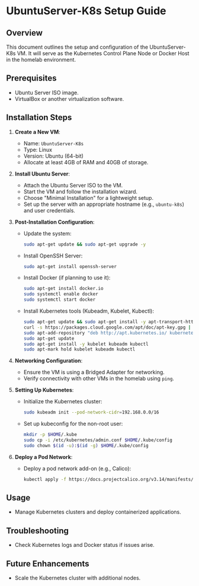 # UbuntuServer-K8s Setup Guide

## Overview
This document outlines the setup and configuration of the UbuntuServer-K8s VM. It will serve as the Kubernetes Control Plane Node or Docker Host in the homelab environment.

## Prerequisites
- Ubuntu Server ISO image.
- VirtualBox or another virtualization software.

## Installation Steps
1. **Create a New VM**:
   - Name: `UbuntuServer-K8s`
   - Type: Linux
   - Version: Ubuntu (64-bit)
   - Allocate at least 4GB of RAM and 40GB of storage.

2. **Install Ubuntu Server**:
   - Attach the Ubuntu Server ISO to the VM.
   - Start the VM and follow the installation wizard.
   - Choose "Minimal Installation" for a lightweight setup.
   - Set up the server with an appropriate hostname (e.g., `ubuntu-k8s`) and user credentials.

3. **Post-Installation Configuration**:
   - Update the system:
     ```bash
     sudo apt-get update && sudo apt-get upgrade -y
     ```
   - Install OpenSSH Server:
     ```bash
     sudo apt-get install openssh-server
     ```
   - Install Docker (if planning to use it):
     ```bash
     sudo apt-get install docker.io
     sudo systemctl enable docker
     sudo systemctl start docker
     ```
   - Install Kubernetes tools (Kubeadm, Kubelet, Kubectl):
     ```bash
     sudo apt-get update && sudo apt-get install -y apt-transport-https curl
     curl -s https://packages.cloud.google.com/apt/doc/apt-key.gpg | sudo apt-key add -
     sudo apt-add-repository "deb http://apt.kubernetes.io/ kubernetes-xenial main"
     sudo apt-get update
     sudo apt-get install -y kubelet kubeadm kubectl
     sudo apt-mark hold kubelet kubeadm kubectl
     ```

4. **Networking Configuration**:
   - Ensure the VM is using a Bridged Adapter for networking.
   - Verify connectivity with other VMs in the homelab using `ping`.

5. **Setting Up Kubernetes**:
   - Initialize the Kubernetes cluster:
     ```bash
     sudo kubeadm init --pod-network-cidr=192.168.0.0/16
     ```
   - Set up kubeconfig for the non-root user:
     ```bash
     mkdir -p $HOME/.kube
     sudo cp -i /etc/kubernetes/admin.conf $HOME/.kube/config
     sudo chown $(id -u):$(id -g) $HOME/.kube/config
     ```

6. **Deploy a Pod Network**:
   - Deploy a pod network add-on (e.g., Calico):
     ```bash
     kubectl apply -f https://docs.projectcalico.org/v3.14/manifests/calico.yaml
     ```

## Usage
- Manage Kubernetes clusters and deploy containerized applications.

## Troubleshooting
- Check Kubernetes logs and Docker status if issues arise.

## Future Enhancements
- Scale the Kubernetes cluster with additional nodes.
